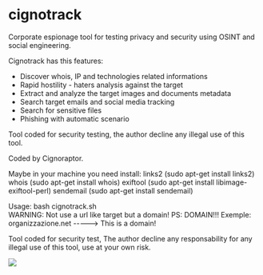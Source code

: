 # cignotrack

Corporate espionage tool for testing privacy and security 
using OSINT and social engineering.

Cignotrack has this features:

- Discover whois, IP and technologies related informations
- Rapid hostility - haters analysis against the target
- Extract and analyze the target images and documents metadata
- Search target emails and social media tracking
- Search for sensitive files
- Phishing with automatic scenario

Tool coded for security testing, the author decline any illegal use of this tool.

Coded by Cignoraptor.

Maybe in your machine you need install: 
links2 (sudo apt-get install links2) 
whois (sudo apt-get install whois)
exiftool (sudo apt-get install libimage-exiftool-perl)
sendemail (sudo apt-get install sendemail)

Usage: bash cignotrack.sh   
WARNING: Not use a url like target but a domain!
PS: DOMAIN!!!
Exemple: organizzazione.net -----> This is a domain!

Tool coded for security test, The author decline any responsability for any illegal use of this tool, use at your own risk.

![](https://ibb.co/fbcKkV)

